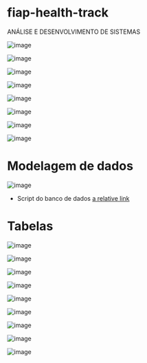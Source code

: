 # fiap-health-track

[r2h]: http://github.com/github/markup/tree/master/lib/github/commands/rest2html

ANÁLISE E DESENVOLVIMENTO DE SISTEMAS

![image](https://user-images.githubusercontent.com/6618004/171544881-2acb9bb3-2daa-4c15-91d8-0a704ec8a45f.png)

![image](https://user-images.githubusercontent.com/6618004/171544810-a1defba1-94fa-4311-97e4-88fbe61b7128.png)

![image](https://user-images.githubusercontent.com/6618004/171542019-35ed05b8-7b0c-4bcc-bbcd-42409dc91783.png)

![image](https://user-images.githubusercontent.com/6618004/171542064-fb1ca812-ee18-4112-840c-1c15c531c201.png)

![image](https://user-images.githubusercontent.com/6618004/171542103-80f0228d-1773-4d66-8d42-133ec91d3527.png)

![image](https://user-images.githubusercontent.com/6618004/171542185-29172721-53d0-4e92-9013-ce5d9e4ffa3c.png)

![image](https://user-images.githubusercontent.com/6618004/171542216-877fd1c3-fa67-41e5-b91d-aac94127cfcf.png)

![image](https://user-images.githubusercontent.com/6618004/171542241-0c950770-b7d0-44b2-8239-5ef7ed3fd307.png)

# Modelagem de dados
![image](https://user-images.githubusercontent.com/6618004/171543892-ca8d086c-db83-4e77-a3de-ce74ce188f62.png)

- Script do banco de dados
[a relative link]([https://github.com/elioglima/fiap-health-track/blob/main/database.sql])

# Tabelas

![image](https://user-images.githubusercontent.com/6618004/171543224-7e58c562-e99d-4208-9943-0b2dee08eb5e.png)

![image](https://user-images.githubusercontent.com/6618004/171543265-7ce107dc-e3da-4763-96be-105fa3896447.png)

![image](https://user-images.githubusercontent.com/6618004/171543292-996ebd0b-084b-4ef1-aed0-d02468802d70.png)

![image](https://user-images.githubusercontent.com/6618004/171543323-6960560d-78ca-44d5-93ce-0f15ae40852a.png)

![image](https://user-images.githubusercontent.com/6618004/171543344-d1a00d82-682c-4491-8b01-1b415e6f465a.png)

![image](https://user-images.githubusercontent.com/6618004/171543373-501f1422-bcc8-4ae3-bcec-98a96f91e248.png)

![image](https://user-images.githubusercontent.com/6618004/171543393-7557b69f-aba9-40fd-9115-e28465058b3c.png)

![image](https://user-images.githubusercontent.com/6618004/171543461-5fdc3ce1-8592-42c6-a27e-00f76bdfe8ff.png)

![image](https://user-images.githubusercontent.com/6618004/171543487-d8929ca1-e45d-42c5-aacc-022ef47a3aef.png)
